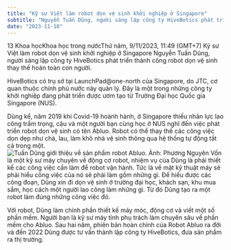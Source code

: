 ```yaml
---
title: "Kỹ sư Việt làm robot dọn vệ sinh khởi nghiệp ở Singapore"
subtitle: "Nguyễn Tuấn Dũng, người sáng lập công ty HiveBotics phát triển thành công robot dọn vệ sinh thay thế hoàn toàn con người."
date: "2023-11-10"
---
```


13
Khoa họcKhoa học trong nướcThứ năm, 9/11/2023, 11:49 (GMT+7)
Kỹ sư Việt làm robot dọn vệ sinh khởi nghiệp ở Singapore
Nguyễn Tuấn Dũng, người sáng lập công ty HiveBotics phát triển thành công robot dọn vệ sinh thay thế hoàn toàn con người.

HiveBotics có trụ sở tại LaunchPad@one-north của Singapore, do JTC, cơ quan thuộc chính phủ nước này quản lý. Đây là một trong những công ty khởi nghiệp đang phát triển được ươm tạo từ Trường Đại học Quốc gia Singapore (NUS).

Dũng kể, năm 2019 khi Covid-19 hoành hành, ở Singapore thiếu nhân lực lao công trầm trọng, cậu và một người bạn cùng học ở NUS nghĩ đến việc phát triển robot dọn vệ sinh có tên Abluo. Robot có thể thay thế các công việc dọn dẹp như chà, lau, làm khô nhà vệ sinh thông qua hệ thống tự động tất cả trong một.
![Tuấn Dũng giới thiệu về sản phẩm robot Abluo. Ảnh: Phương Nguyên](https://i1-vnexpress.vnecdn.net/2023/11/09/nguyen-tuan-dung-1699504409-6850-1699504874.jpg?w=1020&h=0&q=100&dpr=1&fit=crop&s=x0RLSCiJKTVj0jb5uuZg4g)
Vốn là một kỹ sư máy chuyên về động cơ robot, nhiệm vụ của Dũng là phải thiết kế các công việc cần làm để robot vận hành. Tức là về mặt kỹ thuật máy sẽ phải hiểu công việc của nó sẽ phải làm gồm những gì. Để hiểu được các công đoạn, Dũng xin đi dọn vệ sinh ở trường đại học, khách sạn, khu mua sắm, học cách một người lao công làm những gì. Từ đó Dũng tạo ra một robot làm đúng những công việc đó.

Với robot, Dũng làm chính phần thiết kế máy móc, động cơ và viết một số phần mềm. Người bạn là kỹ sư máy tính phụ trách làm chuyên sâu về phần mềm cho Abluo. Sau hai năm, phiên bản hoàn chỉnh của Robot Abluo ra đời và đến 2022 Dũng được tư vấn thành lập công ty HiveBotics, đưa sản phẩm ra thị trường.
